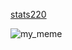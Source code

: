 [stats220](https://connieezhang.github.io/stats220/)

![my_meme](https://user-images.githubusercontent.com/101073127/157766570-56f43d49-42c0-432a-acdb-dba1018a04eb.png)
